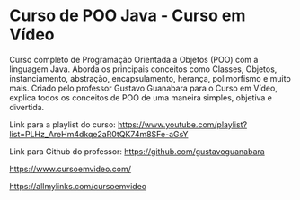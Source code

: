 # Curso de POO Java - Curso em Vídeo

Curso completo de Programação Orientada a Objetos (POO) com a linguagem Java. Aborda os principais conceitos como Classes, Objetos, instanciamento, abstração, encapsulamento, herança, polimorfismo e muito mais. Criado pelo professor Gustavo Guanabara para o Curso em Vídeo, explica todos os conceitos de POO de uma maneira simples, objetiva e divertida.

Link para a playlist do curso: https://www.youtube.com/playlist?list=PLHz_AreHm4dkqe2aR0tQK74m8SFe-aGsY

Link para Github do professor: https://github.com/gustavoguanabara

https://www.cursoemvideo.com/

https://allmylinks.com/cursoemvideo
